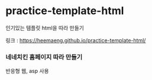 # practice-template-html

인기있는 템플릿 html을 따라 만들기

링크 : https://heemaeng.github.io/practice-template-html/

### 네네치킨 홈페이지 따라 만들기

반응형 웹, asp 사용

##
